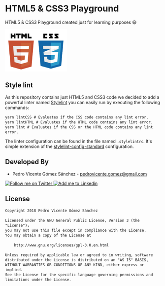 # HTML5 & CSS3 Playground

HTML5 & CSS3 Playground created just for learning purposes :smiley:

<img alt="HTML5/CSS3" src="./art/logo.png" width="200"/>

## Style lint

As this repository contains just HTML5 and CSS3 code we decided to add a powerful linter named [Stylelint](https://github.com/stylelint/stylelint) you can easily run by executing the following commands:

```
yarn lintCSS # Evaluates if the CSS code contains any lint error.
yarn lintHTML # Evaluates if the HTML code contains any lint error.
yarn lint # Evaluates if the CSS or the HTML code contains any lint error.
```

The linter configuration can be found in the file named ``.stylelintrc``. It's simple extension of the [stylelint-config-standard](https://github.com/stylelint/stylelint-config-standard) configuration.

Developed By
------------

* Pedro Vicente Gómez Sánchez - <pedrovicente.gomez@gmail.com>

<a href="https://twitter.com/pedro_g_s">
  <img alt="Follow me on Twitter" src="https://image.freepik.com/iconos-gratis/twitter-logo_318-40209.jpg" height="60" width="60"/>
</a>
<a href="https://es.linkedin.com/in/pedrovgs">
  <img alt="Add me to Linkedin" src="https://image.freepik.com/iconos-gratis/boton-del-logotipo-linkedin_318-84979.png" height="60" width="60"/>
</a>

License
-------

    Copyright 2018 Pedro Vicente Gómez Sánchez

    Licensed under the GNU General Public License, Version 3 (the "License");
    you may not use this file except in compliance with the License.
    You may obtain a copy of the License at

        http://www.gnu.org/licenses/gpl-3.0.en.html

    Unless required by applicable law or agreed to in writing, software
    distributed under the License is distributed on an "AS IS" BASIS,
    WITHOUT WARRANTIES OR CONDITIONS OF ANY KIND, either express or implied.
    See the License for the specific language governing permissions and
    limitations under the License.
